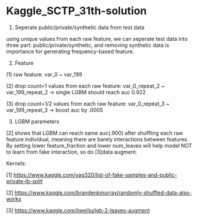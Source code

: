 # Kaggle_SCTP_31th-solution

1. Seperate public/private/synthetic data from test data

using unique values from each raw feature, we can seperate test data into three part: public/private/synthetic, and removing synthetic data is importance for generating frequency-based feature.


2. Feature

(1) raw feature: var_0 ~ var_199

(2) drop count=1 values from each raw feature: var_0_repeat_2 ~ var_199_repeat_2 -> single LGBM should reach auc 0.922

(3) drop count=1/2 values from each raw feature: var_0_repeat_3 ~ var_199_repeat_3 -> boost auc by .0005


3. LGBM parameters

[2] shows that LGBM can reach same auc(.900) after shuffling each raw feature individual, meaning there are barely interactions between features. By setting lower feature_fraction and lower num_leaves will help model NOT to learn from fake interaction, so do [3]data augment.


Kernels:

[1] https://www.kaggle.com/yag320/list-of-fake-samples-and-public-private-lb-split

[2] https://www.kaggle.com/brandenkmurray/randomly-shuffled-data-also-works

[3] https://www.kaggle.com/jiweiliu/lgb-2-leaves-augment
